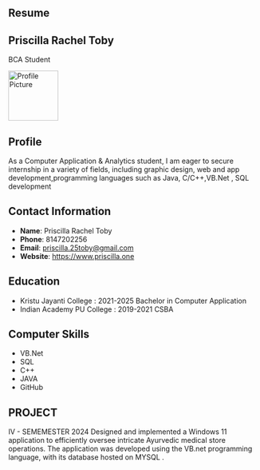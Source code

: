 ## Resume
## Priscilla Rachel Toby
BCA Student

<img src="https://github.com/25Priscilla/my-react-tailwind-app/assets/155515052/91044334-27b7-4e8a-9277-2d9779374f36" alt="Profile Picture" width="100" height="100" style="border-radius: 100;">

## Profile
As a Computer Application & Analytics student, I am eager to secure internship in a variety of fields, including graphic design, web and app development,programming languages such as Java, C/C++,VB.Net , SQL development

## Contact Information

- **Name**: Priscilla Rachel Toby
- **Phone**: 8147202256
- **Email**: priscilla.25toby@gmail.com
- **Website**: https://www.priscilla.one

## Education
- Kristu Jayanti College : 2021-2025
 Bachelor in Computer Application
- Indian Academy PU College : 2019-2021
  CSBA

## Computer Skills
- VB.Net
- SQL
- C++
- JAVA
- GitHub

## PROJECT
IV - SEMEMESTER 2024
Designed and implemented a Windows 11 application to efficiently oversee intricate Ayurvedic medical store operations. The application was developed using the VB.net programming language, with its database hosted on MYSQL .

